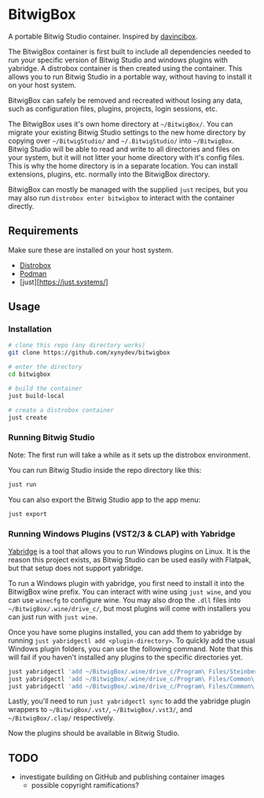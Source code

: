 # BitwigBox

A portable Bitwig Studio container. Inspired by [davincibox](https://github.com/zelikos/davincibox).

The BitwigBox container is first built to include all dependencies needed to run your specific version of Bitwig Studio and windows plugins with yabridge. A distrobox container is then created using the container. This allows you to run Bitwig Studio in a portable way, without having to install it on your host system.

BitwigBox can safely be removed and recreated without losing any data, such as configuration files, plugins, projects, login sessions, etc.

The BitwigBox uses it's own home directory at `~/BitwigBox/`. You can migrate your existing Bitwig Studio settings to the new home directory by copying over `~/BitwigStudio/` and `~/.BitwigStudio/` into `~/BitwigBox`. Bitwig Studio will be able to read and write to all directories and files on your system, but it will not litter your home directory with it's config files. This is why the home directory is in a separate location. You can install extensions, plugins, etc. normally into the BitwigBox directory.

BitwigBox can mostly be managed with the supplied `just` recipes, but you may also run `distrobox enter bitwigbox` to interact with the container directly.

## Requirements

Make sure these are installed on your host system.

-   [Distrobox](https://distrobox.it/)
-   [Podman](https://podman.io/)
-   [just][https://just.systems/]

## Usage

### Installation

```bash
# clone this repo (any directory works)
git clone https://github.com/xynydev/bitwigbox

# enter the directory
cd bitwigbox

# build the container
just build-local

# create a distrobox container
just create
```

### Running Bitwig Studio

Note: The first run will take a while as it sets up the distrobox environment.

You can run Bitwig Studio inside the repo directory like this:

```bash
just run
```

You can also export the Bitwig Studio app to the app menu:

```bash
just export
```

### Running Windows Plugins (VST2/3 & CLAP) with Yabridge

[Yabridge](https://github.com/robbert-vdh/yabridge) is a tool that allows you to run Windows plugins on Linux. It is the reason this project exists, as Bitwig Studio can be used easily with Flatpak, but that setup does not support yabridge.

To run a Windows plugin with yabridge, you first need to install it into the BitwigBox wine prefix. You can interact with wine using `just wine`, and you can use `winecfg` to configure wine. You may also drop the `.dll` files into `~/BitwigBox/.wine/drive_c/`, but most plugins will come with installers you can just run with `just wine`.

Once you have some plugins installed, you can add them to yabridge by running `just yabridgectl add <plugin-directory>`. To quickly add the usual Windows plugin folders, you can use the following command. Note that this will fail if you haven't installed any plugins to the specific directories yet.

```bash
just yabridgectl 'add ~/BitwigBox/.wine/drive_c/Program\ Files/Steinberg/VstPlugins' # vst2
just yabridgectl 'add ~/BitwigBox/.wine/drive_c/Program\ Files/Common\ Files/VST3' # vst3
just yabridgectl 'add ~/BitwigBox/.wine/drive_c/Program\ Files/Common\ Files/CLAP' # clap
```

Lastly, you'll need to run `just yabridgectl sync` to add the yabridge plugin wrappers to `~/BitwigBox/.vst/`, `~/BitwigBox/.vst3/`, and `~/BitwigBox/.clap/` respectively.

Now the plugins should be available in Bitwig Studio.

## TODO

-   investigate building on GitHub and publishing container images
    -   possible copyright ramifications?
